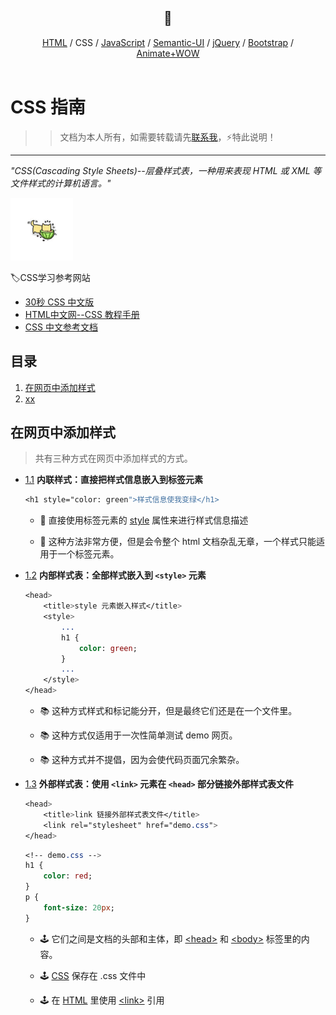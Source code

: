 <div align="center">
  <h2><a name="head"></a>📖</h2>
</div>  
<div align="center">
  <a href="https://github.com/fmw666/Front-end/blob/master/HTML/README.md#head">HTML</a> 
  / 
  CSS
  / 
  <a href="https://github.com/fmw666/Front-end/blob/master/JavaScript/README.md#head">JavaScript</a> 
  /
  <a href="https://github.com/fmw666/Front-end/blob/master/Semantic-UI/README.md#head">Semantic-UI</a>
  /
  <a href="https://github.com/fmw666/Front-end/blob/master/jQuery/README.md#head">jQuery</a>
  / 
  <a href="https://github.com/fmw666/Front-end/blob/master/Bootstrap/README.md#head">Bootstrap</a> 
  /
  <a href="https://github.com/fmw666/Front-end/blob/master/Animate%2BWOW/README.md#head">Animate+WOW</a>
</div>

<br>

# CSS 指南

>> 文档为本人所有，如需要转载请先[联系我](https://github.com/fmw666)，⚡特此说明！
<hr/>

*"CSS(Cascading Style Sheets)--层叠样式表，一种用来表现 HTML 或 XML 等文件样式的计算机语言。"*

<img src="../HTML/pics/cute.jpg" width="100">

🏷CSS学习参考网站
 - [30秒 CSS 中文版](http://caibaojian.com/30-seconds-of-css/)
 - [HTML中文网--CSS 教程手册](https://www.html.cn/book/css/)
 - [CSS 中文参考文档](http://css.cuishifeng.cn/)

## 目录

1. [在网页中添加样式](#在网页中添加样式)
1. [xx](#xx)

## 在网页中添加样式

> 共有三种方式在网页中添加样式的方式。

<a name="1.1"></a>
  - [1.1](#1.1) **内联样式：直接把样式信息嵌入到标签元素**
  
    ```sass
    <h1 style="color: green">样式信息使我变绿</h1>
    ```

    + 🎲 直接使用标签元素的 [style](#no-jump) 属性来进行样式信息描述

    + 🎲 这种方法非常方便，但是会令整个 html 文档杂乱无章，一个样式只能适用于一个标签元素。
    
  <a name="1.2"></a>
  - [1.2](#1.2) **内部样式表：全部样式嵌入到 `<style>` 元素**
  
    ```sass
    <head>
		<title>style 元素嵌入样式</title>
		<style>
			...
			h1 {
				color: green;
			}
			...
		</style>
    </head>
    ```
        
    + 📚 这种方式样式和标记能分开，但是最终它们还是在一个文件里。
    
    + 📚 这种方式仅适用于一次性简单测试 demo 网页。
    
    + 📚 这种方式并不提倡，因为会使代码页面冗余繁杂。
  
  <a name="1.3"></a>
  - [1.3](#1.3) **外部样式表：使用 `<link>` 元素在 `<head>` 部分链接外部样式表文件**
  
	```sass
	<head>
		<title>link 链接外部样式表文件</title>
		<link rel="stylesheet" href="demo.css">
	</head>
	```

    ```sass
    <!-- demo.css -->
    h1 {
        color: red;
    }
    p {
        font-size: 20px;
    }
    ```
    
    + 🕹 它们之间是文档的头部和主体，即 [\<head\>](#no-jump) 和 [\<body\>](#no-jump) 标签里的内容。

    + 🕹 [CSS](#no-jump) 保存在 .css 文件中

    + 🕹 在 [HTML](#no-jump) 里使用 [\<link\>](#no-jump) 引用
    
    
